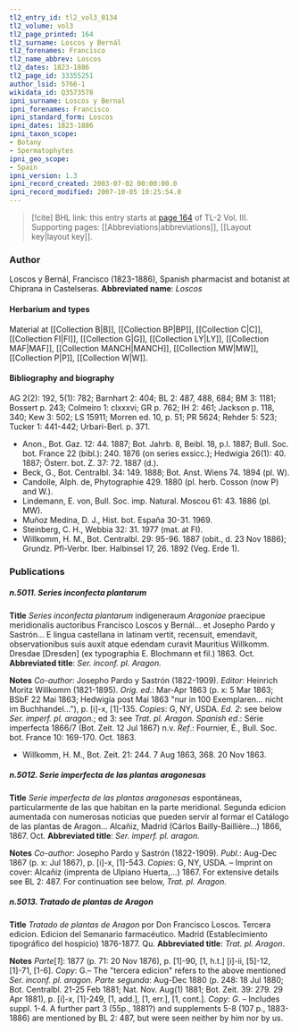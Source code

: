 ```yaml
---
tl2_entry_id: tl2_vol3_0134
tl2_volume: vol3
tl2_page_printed: 164
tl2_surname: Loscos y Bernál
tl2_forenames: Francisco
tl2_name_abbrev: Loscos
tl2_dates: 1823-1886
tl2_page_id: 33355251
author_lsid: 5766-1
wikidata_id: Q3573578
ipni_surname: Loscos y Bernal
ipni_forenames: Francisco
ipni_standard_form: Loscos
ipni_dates: 1823-1886
ipni_taxon_scope: 
- Botany
- Spermatophytes
ipni_geo_scope: 
- Spain
ipni_version: 1.3
ipni_record_created: 2003-07-02 00:00:00.0
ipni_record_modified: 2007-10-05 10:25:54.0
---
```



> [!cite] BHL link: this entry starts at [page 164](https://www.biodiversitylibrary.org/page/33355251) of TL-2 Vol. III.
> Supporting pages: [[Abbreviations|abbreviations]], [[Layout key|layout key]].

### Author

Loscos y Bernál, Francisco (1823-1886), Spanish pharmacist and botanist at Chiprana in Castelseras. 
**Abbreviated name**: *Loscos*

#### Herbarium and types

Material at [[Collection B|B]], [[Collection BP|BP]], [[Collection C|C]], [[Collection FI|FI]], [[Collection G|G]], [[Collection LY|LY]], [[Collection MAF|MAF]], [[Collection MANCH|MANCH]], [[Collection MW|MW]], [[Collection P|P]], [[Collection W|W]].

#### Bibliography and biography

AG 2(2): 192, 5(1): 782; Barnhart 2: 404; BL 2: 487, 488, 684; BM 3: 1181; Bossert p. 243; Colmeiro 1: clxxxvi; GR p. 762; IH 2: 461; Jackson p. 118, 340; Kew 3: 502; LS 15911; Morren ed. 10, p. 51; PR 5624; Rehder 5: 523; Tucker 1: 441-442; Urbari-Berl. p. 371.
- Anon., Bot. Gaz. 12: 44. 1887; Bot. Jahrb. 8, Beibl. 18, p.l. 1887; Bull. Soc. bot. France 22 (bibl.): 240. 1876 (on series exsicc.); Hedwigia 26(1): 40. 1887; Österr. bot. Z. 37: 72. 1887 (d.).
- Beck, G., Bot. Centralbl. 34: 149. 1888; Bot. Anst. Wiens 74. 1894 (pl. W).
- Candolle, Alph. de, Phytographie 429. 1880 (pl. herb. Cosson (now P) and W.).
- Lindemann, E. von, Bull. Soc. imp. Natural. Moscou 61: 43. 1886 (pl. MW).
- Muñoz Medina, D. J., Hist. bot. España 30-31. 1969.
- Steinberg, C. H., Webbia 32: 31. 1977 (mat. at FI).
- Willkomm, H. M., Bot. Centralbl. 29: 95-96. 1887 (obit., d. 23 Nov 1886); Grundz. Pfl-Verbr. Iber. Halbinsel 17, 26. 1892 (Veg. Erde 1).

### Publications

##### n.5011. Series inconfecta plantarum

**Title**
*Series inconfecta plantarum* indigeneraum *Aragoniae* praecipue meridionalis auctoribus Francisco Loscos y Bernál... et Josepho Pardo y Sastrón... E lingua castellana in latinam vertit, recensuit, emendavit, observationibus suis auxit atque edendam curavit Mauritius Willkomm. Dresdae \[Dresden\] (ex typographia E. Blochmann et fil.) 1863. Oct.
**Abbreviated title**: *Ser. inconf. pl. Aragon.*

**Notes**
*Co-author*: Josepho Pardo y Sastrón (1822-1909).
*Editor*: Heinrich Moritz Willkomm (1821-1895).
*Orig. ed*.: Mar-Apr 1863 (p. x: 5 Mar 1863; BSbF 22 Mai 1863; Hedwigia post Mai 1863 "nur in 100 Exemplaren... nicht im Buchhandel..."), p. \[i\]-x, \[1\]-135. *Copies*: G, NY, USDA.
*Ed. 2*: see below *Ser. imperf. pl. aragon.*; ed 3: see *Trat. pl. Aragon.*
*Spanish ed*.: Série imperfecta 1866/7 (Bot. Zeit. 12 Jul 1867) n.v.
*Ref*.: Fournier, É., Bull. Soc. bot. France 10: 169-170. Oct. 1863.
- Willkomm, H. M., Bot. Zeit. 21: 244. 7 Aug 1863, 368. 20 Nov 1863.

##### n.5012. Serie imperfecta de las plantas aragonesas

**Title**
*Serie imperfecta de las plantas aragonesas* espontáneas, particularmente de las que habitan en la parte meridional. Segunda edicion aumentada con numerosas noticias que pueden servir al formar el Catálogo de las plantas de Aragon... Alcañiz, Madrid (Cárlos Bailly-Baillière...) 1866, 1867. Oct.
**Abbreviated title**: *Ser. imperf. pl. aragon.*

**Notes**
*Co-author*: Josepho Pardo y Sastrón (1822-1909).
*Publ*.: Aug-Dec 1867 (p. x: Jul 1867), p. \[i\]-x, \[1\]-543. *Copies*: G, NY, USDA. – Imprint on cover: Alcañiz (imprenta de Ulpiano Huerta,...) 1867. For extensive details see BL 2: 487. For continuation see below, *Trat. pl. Aragon.*

##### n.5013. Tratado de plantas de Aragon

**Title**
*Tratado de plantas de Aragon* por Don Francisco Loscos. Tercera edicion. Edicion del Semanario farmacéutico. Madrid (Establecimiento tipográfico del hospicio) 1876-1877. Qu.
**Abbreviated title**: *Trat. pl. Aragon*.

**Notes**
*Parte*\[*1*\]: 1877 (p. 71: 20 Nov 1876), p. \[1\]-90, \[1, h.t.\] \[i\]-ii, \[5\]-12, \[1\]-71, \[1-6\]. *Copy*: G.– The "tercera edicion" refers to the above mentioned *Ser. inconf. pl. aragon.*
*Parte segunda*: Aug-Dec 1880 (p. 248: 18 Jul 1880; Bot. Centralbl. 21-25 Feb 1881; Nat. Nov. Aug(1) 1881; Bot. Zeit. 39: 279. 29 Apr 1881), p. \[i\]-x, \[1\]-249, \[1, add.\], \[1, err.\], \[1, cont.\]. *Copy*: *G*. – Includes suppl. 1-4.
A further part 3 (55p., 1881?) and supplements 5-8 (107 p., 1883-1886) are mentioned by BL 2: 487, but were seen neither by him nor by us.

